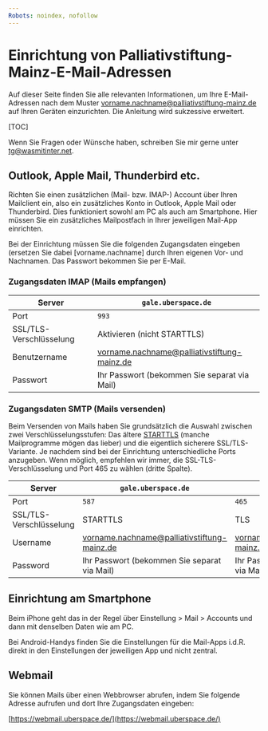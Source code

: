 ```yaml
---
Robots: noindex, nofollow
---
```


# Einrichtung von Palliativstiftung-Mainz-E-Mail-Adressen

Auf dieser Seite finden Sie alle relevanten Informationen, um Ihre E-Mail-Adressen nach dem Muster vorname.nachname@palliativstiftung-mainz.de auf Ihren Geräten einzurichten. Die Anleitung wird sukzessive erweitert. 

[TOC]

Wenn Sie Fragen oder Wünsche haben, schreiben Sie mir gerne unter [tg@wasmitinter.net](mailto:tg@wasmitinter.net). 


## Outlook, Apple Mail, Thunderbird etc.

Richten Sie einen zusätzlichen (Mail- bzw. IMAP-) Account über Ihren Mailclient ein, also ein zusätzliches Konto in Outlook, Apple Mail oder Thunderbird. Dies funktioniert sowohl am PC als auch am Smartphone. Hier müssen Sie ein zusätzliches Mailpostfach in Ihrer jeweiligen Mail-App einrichten. 

Bei der Einrichtung müssen Sie die folgenden Zugangsdaten eingeben (ersetzen Sie dabei [vorname.nachname] durch Ihren eigenen Vor- und Nachnamen. Das Passwort bekommen Sie per E-Mail.


### Zugangsdaten IMAP (Mails empfangen)

| Server                  | `gale.uberspace.de`                        |
| ----------------------- | -------------------------------------------- |
| Port                    | `993`                                        |
| SSL/TLS-Verschlüsselung | Aktivieren (nicht STARTTLS)                  |
| Benutzername            | vorname.nachname@palliativstiftung-mainz.de                 |
| Passwort                | Ihr Passwort (bekommen Sie separat via Mail) |

### Zugangsdaten SMTP (Mails versenden)

Beim Versenden von Mails haben Sie grundsätzlich die Auswahl zwischen zwei Verschlüsselungsstufen: Das ältere [STARTTLS](https://de.wikipedia.org/wiki/STARTTLS) (manche Mailprogramme mögen das lieber) und die eigentlich sicherere SSL/TLS-Variante. Je nachdem sind bei der Einrichtung unterschiedliche Ports anzugeben. Wenn möglich, empfehlen wir immer, die SSL-TLS-Verschlüsselung und Port 465 zu wählen (dritte Spalte).


| Server                  | `gale.uberspace.de`                        | `gale.uberspace.de` |
| ----------------------- | -------------------------------------------- | ----- |
| Port                    | `587`                                        | `465` |
| SSL/TLS-Verschlüsselung | STARTTLS                                     | TLS   |
| Username                | vorname.nachname@palliativstiftung-mainz.de | vorname.nachname@palliativstiftung-mainz.de |
| Password                | Ihr Passwort (bekommen Sie separat via Mail) | Ihr Passwort (bekommen Sie separat via Mail) |


## Einrichtung am Smartphone

Beim iPhone geht das in der Regel über Einstellung > Mail > Accounts und dann mit denselben Daten wie am PC. 

Bei Android-Handys finden Sie die Einstellungen für die Mail-Apps i.d.R. direkt in den Einstellungen der jeweiligen App und nicht zentral.

## Webmail

Sie können Mails über einen Webbrowser abrufen, indem Sie folgende Adresse aufrufen und dort Ihre Zugangsdaten eingeben:

[https://webmail.uberspace.de/](https://webmail.uberspace.de/) 